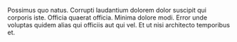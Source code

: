 Possimus quo natus. Corrupti laudantium dolorem dolor suscipit qui corporis iste. Officia quaerat officia. Minima dolore modi. Error unde voluptas quidem alias qui officiis aut qui vel. Et ut nisi architecto temporibus et.